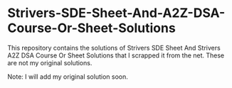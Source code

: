 # Strivers-SDE-Sheet-And-A2Z-DSA-Course-Or-Sheet-Solutions

This repository contains the solutions of Strivers SDE Sheet And Strivers A2Z DSA Course Or Sheet Solutions that I scrapped it from the net. These are not my original solutions. 

Note: I will add my original solution soon.
